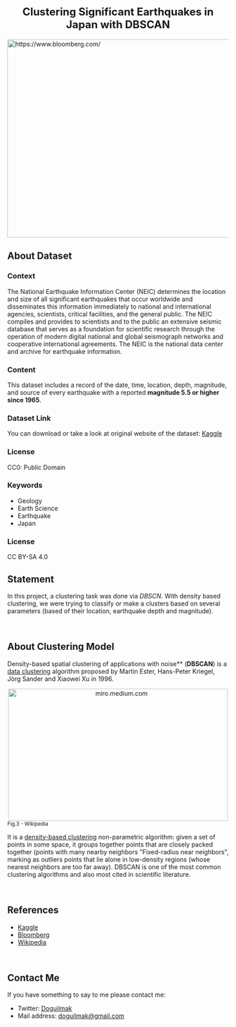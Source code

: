 <h1  align=center><font  size = 5>Clustering Significant Earthquakes in Japan with DBSCAN</font></h1>

<img  src="https://assets.bwbx.io/images/users/iqjWHBFdfxIU/iUycfdaMMr1k/v1/-1x-1.jpg"  width=1000  height=450  alt="https://www.bloomberg.com/">

<br>

<h2>About Dataset</h2>

<h3>Context</h3>

<p>The National Earthquake Information Center (NEIC) determines the location and size of all significant earthquakes that occur worldwide and disseminates this information immediately to national and international agencies, scientists, critical facilities, and the general public. The NEIC compiles and provides to scientists and to the public an extensive seismic database that serves as a foundation for scientific research through the operation of modern digital national and global seismograph networks and cooperative international agreements. The NEIC is the national data center and archive for earthquake information.</p>

<h3>Content</h3>

<p>This dataset includes a record of the date, time, location, depth, magnitude, and source of every earthquake with a reported <b>magnitude 5.5 or higher since 1965</b>.</p>

<h3>Dataset Link</h3>

You can download or take a look at original website of the dataset: [Kaggle](https://www.kaggle.com/datasets/usgs/earthquake-database)

<h3>License</h3>

<p>CC0: Public Domain</p>

<h3>Keywords</h3>

<ul>

<li>Geology</li>

<li>Earth Science</li>

<li>Earthquake</li>

<li>Japan</li>

</ul>

<h3>License</h3>

<p>CC BY-SA 4.0</p>

## Statement

In this project,  a clustering task was done via <i>DBSCN</i>. With density based clustering, we were trying to classify or make a clusters based on several parameters (based of their location, earthquake depth and magnitude).

<br>

## About Clustering Model

Density-based spatial clustering of applications with noise** (**DBSCAN**) is a [data clustering](https://en.wikipedia.org/wiki/Data_clustering "Data clustering") algorithm proposed by Martin Ester, Hans-Peter Kriegel, Jörg Sander and Xiaowei Xu in 1996. 

<div align=center>
<img src="https://upload.wikimedia.org/wikipedia/commons/a/af/DBSCAN-Illustration.svg" width=500 height=300 alt="miro.medium.com"/>
</div>
<small>Fig.3 -  Wikipedia</small>


It is a [density-based clustering](https://en.wikipedia.org/wiki/Cluster_analysis#Density-based_clustering "Cluster analysis") non-parametric algorithm: given a set of points in some space, it groups together points that are closely packed together (points with many nearby neighbors "Fixed-radius near neighbors", marking as outliers points that lie alone in low-density regions (whose nearest neighbors are too far away). DBSCAN is one of the most common clustering algorithms and also most cited in scientific literature.

<br>

## References

<ul>

<li><a href="https://www.kaggle.com/datasets/usgs/earthquake-database">Kaggle</a></li>

<li><a href="https://www.bloomberg.com/news/articles/2019-06-18/magnitude-6-8-quake-hits-off-japan-tsunami-advisory-issued">Bloomberg</a></li>

<li><a href="https://en.wikipedia.org/wiki/DBSCAN">Wikipedia</a></li>

</ul>

<br>

## Contact Me

If you have something to say to me please contact me: 

 - Twitter: [Doguilmak](https://twitter.com/Doguilmak)  
 - Mail address: doguilmak@gmail.com
